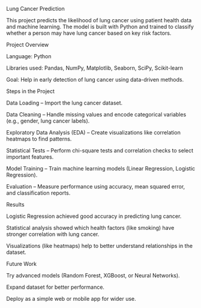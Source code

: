 Lung Cancer Prediction

This project predicts the likelihood of lung cancer using patient health data and machine learning. The model is built with Python and trained to classify whether a person may have lung cancer based on key risk factors.

Project Overview

Language: Python

Libraries used: Pandas, NumPy, Matplotlib, Seaborn, SciPy, Scikit-learn

Goal: Help in early detection of lung cancer using data-driven methods.

Steps in the Project

Data Loading – Import the lung cancer dataset.

Data Cleaning – Handle missing values and encode categorical variables (e.g., gender, lung cancer labels).

Exploratory Data Analysis (EDA) – Create visualizations like correlation heatmaps to find patterns.

Statistical Tests – Perform chi-square tests and correlation checks to select important features.

Model Training – Train machine learning models (Linear Regression, Logistic Regression).

Evaluation – Measure performance using accuracy, mean squared error, and classification reports.

Results

Logistic Regression achieved good accuracy in predicting lung cancer.

Statistical analysis showed which health factors (like smoking) have stronger correlation with lung cancer.

Visualizations (like heatmaps) help to better understand relationships in the dataset.

Future Work

Try advanced models (Random Forest, XGBoost, or Neural Networks).

Expand dataset for better performance.

Deploy as a simple web or mobile app for wider use.
